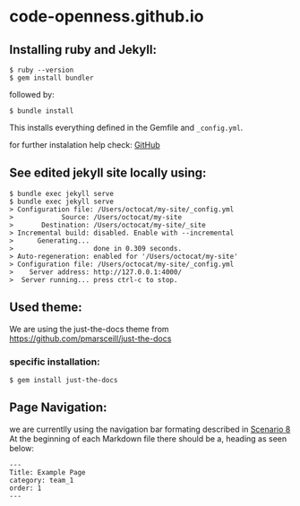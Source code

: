 # code-openness.github.io
## Installing ruby and Jekyll:
```
$ ruby --version
$ gem install bundler
```
followed by:
```
$ bundle install
```
This installs everything defined in the Gemfile and `_config.yml`.

for further instalation help check: [GitHub](https://help.github.com/en/articles/setting-up-your-github-pages-site-locally-with-jekyll)

## See edited jekyll site locally using: 

```
$ bundle exec jekyll serve
$ bundle exec jekyll serve
> Configuration file: /Users/octocat/my-site/_config.yml
>            Source: /Users/octocat/my-site
>       Destination: /Users/octocat/my-site/_site
> Incremental build: disabled. Enable with --incremental
>      Generating...
>                    done in 0.309 seconds.
> Auto-regeneration: enabled for '/Users/octocat/my-site'
> Configuration file: /Users/octocat/my-site/_config.yml
>    Server address: http://127.0.0.1:4000/
>  Server running... press ctrl-c to stop.
```

## Used theme:
We are using the just-the-docs theme from https://github.com/pmarsceill/just-the-docs
### specific installation: 
`$ gem install just-the-docs`

## Page Navigation:
we are currentlly using the navigation bar formating described in [Scenario 8](https://jekyllrb.com/tutorials/navigation/#scenario-8-retrieving-items-based-on-front-matter-properties)
At the beginning of each Markdown file there should be a, heading as seen below: 
```
---
Title: Example Page
category: team_1
order: 1
---
```
